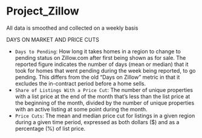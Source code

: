 # Project_Zillow

All data is smoothed and collected on a weekly basis

DAYS ON MARKET AND PRICE CUTS
- `Days to Pending`: How long it takes homes in a region to change to pending status on Zillow.com after first being shown as for sale. The reported figure indicates the number of days (mean or median) that it took for homes that went pending during the week being reported, to go pending. This differs from the old “Days on Zillow” metric in that it excludes the in-contract period before a home sells.
- `Share of Listings With a Price Cut`: The number of unique properties with a list price at the end of the month that’s less than the list price at the beginning of the month, divided by the number of unique properties with an active listing at some point during the month.
- `Price Cuts`: The mean and median price cut for listings in a given region during a given time period, expressed as both dollars ($) and as a percentage (%) of list price.
